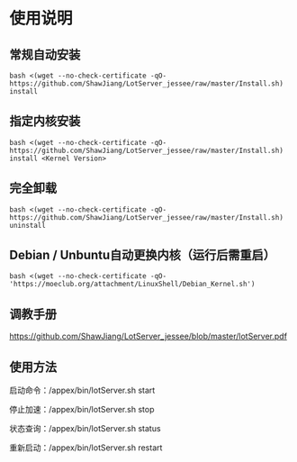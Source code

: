 # 使用说明

## 常规自动安装

```
bash <(wget --no-check-certificate -qO- https://github.com/ShawJiang/LotServer_jessee/raw/master/Install.sh) install
```

## 指定内核安装

```
bash <(wget --no-check-certificate -qO- https://github.com/ShawJiang/LotServer_jessee/raw/master/Install.sh) install <Kernel Version>
```

## 完全卸载

```
bash <(wget --no-check-certificate -qO- https://github.com/ShawJiang/LotServer_jessee/raw/master/Install.sh) uninstall
```

## Debian / Unbuntu自动更换内核（运行后需重启）

```
bash <(wget --no-check-certificate -qO- 'https://moeclub.org/attachment/LinuxShell/Debian_Kernel.sh')
```

## 调教手册

https://github.com/ShawJiang/LotServer_jessee/blob/master/lotServer.pdf

## 使用方法

启动命令：/appex/bin/lotServer.sh start

停止加速：/appex/bin/lotServer.sh stop

状态查询：/appex/bin/lotServer.sh status

重新启动：/appex/bin/lotServer.sh restart
